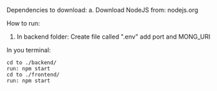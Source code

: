 Dependencies to download:
a. Download NodeJS from: nodejs.org


How to run:

1. In backend folder:
    Create file called ".env" add port and MONG_URI



In you terminal:

    cd to ./backend/
    run: npm start
    cd to ./frontend/
    run: npm start
